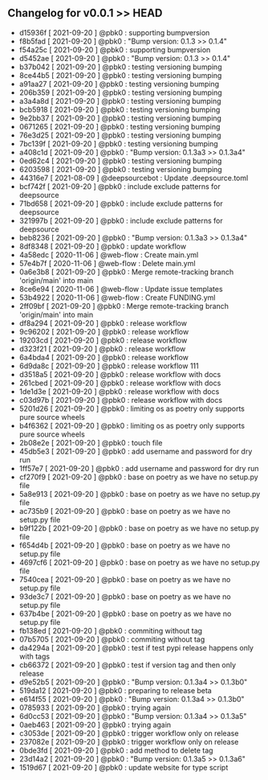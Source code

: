 ## Changelog for v0.0.1 >> HEAD

+ d15936f [ 2021-09-20 ] @pbk0 : supporting bumpversion
+ f8b5fad [ 2021-09-20 ] @pbk0 : "Bump version: 0.1.3 >> 0.1.4"
+ f54a25c [ 2021-09-20 ] @pbk0 : supporting bumpversion
+ d5452ae [ 2021-09-20 ] @pbk0 : "Bump version: 0.1.3 >> 0.1.4"
+ b37b042 [ 2021-09-20 ] @pbk0 : testing versioning bumping
+ 8ce44b5 [ 2021-09-20 ] @pbk0 : testing versioning bumping
+ a91aa27 [ 2021-09-20 ] @pbk0 : testing versioning bumping
+ 206b359 [ 2021-09-20 ] @pbk0 : testing versioning bumping
+ a3a4a8d [ 2021-09-20 ] @pbk0 : testing versioning bumping
+ bcb5918 [ 2021-09-20 ] @pbk0 : testing versioning bumping
+ 9e2bb37 [ 2021-09-20 ] @pbk0 : testing versioning bumping
+ 0671265 [ 2021-09-20 ] @pbk0 : testing versioning bumping
+ 76e3d25 [ 2021-09-20 ] @pbk0 : testing versioning bumping
+ 7bc139f [ 2021-09-20 ] @pbk0 : testing versioning bumping
+ a408c1d [ 2021-09-20 ] @pbk0 : "Bump version: 0.1.3a3 >> 0.1.3a4"
+ 0ed62c4 [ 2021-09-20 ] @pbk0 : testing versioning bumping
+ 6203598 [ 2021-09-20 ] @pbk0 : testing versioning bumping
+ 44316e7 [ 2021-08-09 ] @deepsourcebot : Update .deepsource.toml
+ bcf742f [ 2021-09-20 ] @pbk0 : include exclude patterns for deepsource
+ 71bd658 [ 2021-09-20 ] @pbk0 : include exclude patterns for deepsource
+ 321997b [ 2021-09-20 ] @pbk0 : include exclude patterns for deepsource
+ beb8236 [ 2021-09-20 ] @pbk0 : "Bump version: 0.1.3a3 >> 0.1.3a4"
+ 8df8348 [ 2021-09-20 ] @pbk0 : update workflow
+ 4a58edc [ 2020-11-06 ] @web-flow : Create main.yml
+ 57e4b7f [ 2020-11-06 ] @web-flow : Delete main.yml
+ 0a6e3b8 [ 2021-09-20 ] @pbk0 : Merge remote-tracking branch 'origin/main' into main
+ 8ce6e94 [ 2020-11-06 ] @web-flow : Update issue templates
+ 53b4922 [ 2020-11-06 ] @web-flow : Create FUNDING.yml
+ 2ff09bf [ 2021-09-20 ] @pbk0 : Merge remote-tracking branch 'origin/main' into main
+ df8a294 [ 2021-09-20 ] @pbk0 : release workflow
+ 9c96202 [ 2021-09-20 ] @pbk0 : release workflow
+ 19203cd [ 2021-09-20 ] @pbk0 : release workflow
+ d323f21 [ 2021-09-20 ] @pbk0 : release workflow
+ 6a4bda4 [ 2021-09-20 ] @pbk0 : release workflow
+ 6d9da8c [ 2021-09-20 ] @pbk0 : release workflow 111
+ d3518a5 [ 2021-09-20 ] @pbk0 : release workflow with docs
+ 261cbed [ 2021-09-20 ] @pbk0 : release workflow with docs
+ 1de1d3e [ 2021-09-20 ] @pbk0 : release workflow with docs
+ c03d97b [ 2021-09-20 ] @pbk0 : release workflow with docs
+ 5201d26 [ 2021-09-20 ] @pbk0 : limiting os as poetry only supports pure source wheels
+ b4f6362 [ 2021-09-20 ] @pbk0 : limiting os as poetry only supports pure source wheels
+ 2b08e2e [ 2021-09-20 ] @pbk0 : touch file
+ 45db5e3 [ 2021-09-20 ] @pbk0 : add username and password for dry run
+ 1ff57e7 [ 2021-09-20 ] @pbk0 : add username and password for dry run
+ cf270f9 [ 2021-09-20 ] @pbk0 : base on poetry as we have no setup.py file
+ 5a8e913 [ 2021-09-20 ] @pbk0 : base on poetry as we have no setup.py file
+ ac735b9 [ 2021-09-20 ] @pbk0 : base on poetry as we have no setup.py file
+ b9f122b [ 2021-09-20 ] @pbk0 : base on poetry as we have no setup.py file
+ f654d4b [ 2021-09-20 ] @pbk0 : base on poetry as we have no setup.py file
+ 4697cf6 [ 2021-09-20 ] @pbk0 : base on poetry as we have no setup.py file
+ 7540cea [ 2021-09-20 ] @pbk0 : base on poetry as we have no setup.py file
+ 93de3c7 [ 2021-09-20 ] @pbk0 : base on poetry as we have no setup.py file
+ 637b4be [ 2021-09-20 ] @pbk0 : base on poetry as we have no setup.py file
+ fb138ed [ 2021-09-20 ] @pbk0 : commiting without tag
+ 07b5705 [ 2021-09-20 ] @pbk0 : commiting without tag
+ da4294a [ 2021-09-20 ] @pbk0 : test if test pypi release happens only with tags
+ cb66372 [ 2021-09-20 ] @pbk0 : test if version tag and then only release
+ d9e52b5 [ 2021-09-20 ] @pbk0 : "Bump version: 0.1.3a4 >> 0.1.3b0"
+ 519da12 [ 2021-09-20 ] @pbk0 : preparing to release beta
+ e614f55 [ 2021-09-20 ] @pbk0 : "Bump version: 0.1.3a4 >> 0.1.3b0"
+ 0785933 [ 2021-09-20 ] @pbk0 : trying again
+ 6d0cc53 [ 2021-09-20 ] @pbk0 : "Bump version: 0.1.3a4 >> 0.1.3a5"
+ 0aeb463 [ 2021-09-20 ] @pbk0 : trying again
+ c3053de [ 2021-09-20 ] @pbk0 : trigger workflow only on release
+ 237082e [ 2021-09-20 ] @pbk0 : trigger workflow only on release
+ 0bde3fd [ 2021-09-20 ] @pbk0 : add method to delete tag
+ 23d14a2 [ 2021-09-20 ] @pbk0 : "Bump version: 0.1.3a5 >> 0.1.3a6"
+ 1519d67 [ 2021-09-20 ] @pbk0 : update website for type script